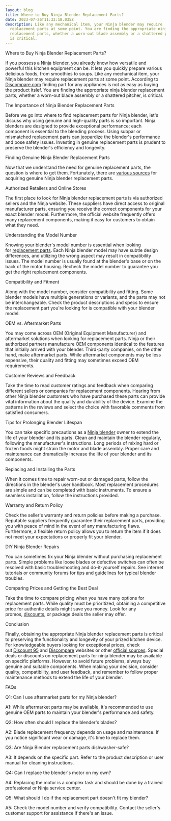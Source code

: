 ```yaml
---
layout: blog
title: Where to Buy Ninja Blender Replacement Parts?
date: 2023-07-26T11:33:18.035Z
description: Like any mechanical item, your Ninja blender may require
  replacement parts at some point. You are finding the appropriate ninja blender
  replacement parts, whether a worn-out blade assembly or a shattered pitcher,
  is critical.
---
```

Where to Buy Ninja Blender Replacement Parts?

If you possess a Ninja blender, you already know how versatile and powerful this kitchen equipment can be. It lets you quickly prepare various delicious foods, from smoothies to soups. Like any mechanical item, your Ninja blender may require replacement parts at some point. According to [Discompare.com](https://discompare.com) finding part for any appliances is not as easy as buying the product itslef. You are finding the appropriate ninja blender replacement parts, whether a worn-out blade assembly or a shattered pitcher, is critical.

The Importance of Ninja Blender Replacement Parts

Before we go into where to find replacement parts for Ninja blender, let's discuss why using genuine and high-quality parts is so important. Ninja blenders are designed to provide exceptional performance; each component is essential to the blending process. Using subpar or mismatched replacement parts can jeopardize the blender's performance and pose safety issues. Investing in genuine replacement parts is prudent to preserve the blender's efficiency and longevity.

Finding Genuine Ninja Blender Replacement Parts

Now that we understand the need for genuine replacement parts, the question is where to get them. Fortunately, there are [various sources](https://www.amazon.com/ninja-blender-replacement-parts/s?k=ninja+blender+replacement+parts) for acquiring genuine Ninja blender replacement parts.

Authorized Retailers and Online Stores

The first place to look for Ninja blender replacement parts is via authorized sellers and the Ninja website. These suppliers have direct access to original manufacturer parts, ensuring you receive the correct components for your exact blender model. Furthermore, the official website frequently offers many replacement components, making it easy for customers to obtain what they need.

Understanding the Model Number

Knowing your blender's model number is essential when looking for [replacement parts](https://www.walmart.com/c/kp/ninja-blender-parts). Each Ninja blender model may have subtle design differences, and utilizing the wrong aspect may result in compatibility issues. The model number is usually found at the blender's base or on the back of the motor housing. Recheck the model number to guarantee you get the right replacement components.

Compatibility and Fitment

Along with the model number, consider compatibility and fitting. Some blender models have multiple generations or variants, and the parts may not be interchangeable. Check the product descriptions and specs to ensure the replacement part you're looking for is compatible with your blender model.

OEM vs. Aftermarket Parts

You may come across OEM (Original Equipment Manufacturer) and aftermarket solutions when looking for replacement parts. Ninja or their authorized partners manufacture OEM components identical to the features that initially arrived with your blender. Third-party companies, on the other hand, make aftermarket parts. While aftermarket components may be less expensive, their quality and fitting may sometimes exceed OEM requirements.

Customer Reviews and Feedback

Take the time to read customer ratings and feedback when comparing different sellers or companies for replacement components. Hearing from other Ninja blender customers who have purchased these parts can provide vital information about the quality and durability of the device. Examine the patterns in the reviews and select the choice with favorable comments from satisfied consumers.

Tips for Prolonging Blender Lifespan

You can take specific precautions as a [Ninja blender](https://discompare.com/brand/ninja/) owner to extend the life of your blender and its parts. Clean and maintain the blender regularly, following the manufacturer's instructions. Long periods of mixing hard or frozen foods might strain the motor and blade assembly. Proper care and maintenance can dramatically increase the life of your blender and its components.

Replacing and Installing the Parts

When it comes time to repair worn-out or damaged parts, follow the directions in the blender's user handbook. Most replacement procedures are simple and can be completed with basic instruments. To ensure a seamless installation, follow the instructions provided.

Warranty and Return Policy

Check the seller's warranty and return policies before making a purchase. Reputable suppliers frequently guarantee their replacement parts, providing you with peace of mind in the event of any manufacturing flaws. Furthermore, a flexible return policy allows you to return the item if it does not meet your expectations or properly fit your blender.

DIY Ninja Blender Repairs

You can sometimes fix your Ninja blender without purchasing replacement parts. Simple problems like loose blades or defective switches can often be resolved with basic troubleshooting and do-it-yourself repairs. See internet tutorials or community forums for tips and guidelines for typical blender troubles.

Comparing Prices and Getting the Best Deal

Take the time to compare pricing when you have many options for replacement parts. While quality must be prioritized, obtaining a competitive price for authentic details might save you money. Look for any promos, [discounts](https://discount59.com/), or package deals the seller may offer.

Conclusion

Finally, obtaining the appropriate Ninja blender replacement parts is critical to preserving the functionality and longevity of your prized kitchen device. For knowledgeable buyers looking for exceptional prices, check out [Discount 95](https://discount59.com/) and [Discompare](https://discompare.com/) websites or other [official sources](https://www.amazon.com/ninja-blender-replacement-parts/s?k=ninja+blender+replacement+parts). Special deals or discounts on replacement parts for ninja blender may be available on specific platforms. However, to avoid future problems, always buy genuine and suitable components. When making your decision, consider quality, compatibility, and user feedback, and remember to follow proper maintenance methods to extend the life of your blender.

FAQs

Q1: Can I use aftermarket parts for my Ninja blender?

A1: While aftermarket parts may be available, it's recommended to use genuine OEM parts to maintain your blender's performance and safety.

Q2: How often should I replace the blender's blades?

A2: Blade replacement frequency depends on usage and maintenance. If you notice significant wear or damage, it's time to replace them.

Q3: Are Ninja Blender replacement parts dishwasher-safe?

A3: It depends on the specific part. Refer to the product description or user manual for cleaning instructions.

Q4: Can I replace the blender's motor on my own?

A4: Replacing the motor is a complex task and should be done by a trained professional or Ninja service center.

Q5: What should I do if the replacement part doesn't fit my blender?

A5: Check the model number and verify compatibility. Contact the seller's customer support for assistance if there's an issue.
